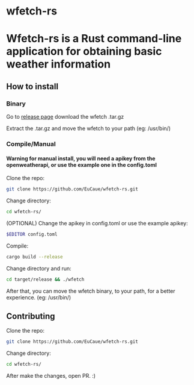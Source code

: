 # wfetch-rs

# Wfetch-rs is a Rust command-line application for obtaining basic weather information

## How to install

### Binary

Go to [release page](link) download the wfetch .tar.gz

Extract the .tar.gz and move the wfetch to your path (eg: /usr/bin/)

### Compile/Manual

#### Warning for manual install, you will need a apikey from the openweatherapi, or use the example one in the config.toml

Clone the repo:

```sh
git clone https://github.com/EuCaue/wfetch-rs.git
```

Change directory:

```sh
cd wfetch-rs/
```

(OPTIONAL) Change the apikey in config.toml or use the example apikey:

```sh
$EDITOR config.toml
```

Compile:

```sh
cargo build --release
```

Change directory and run:

```sh
cd target/release && ./wfetch
```

After that, you can move the wfetch binary, to your path, for a better experience. (eg: /usr/bin/)

## Contributing

Clone the repo:

```sh
git clone https://github.com/EuCaue/wfetch-rs.git
```

Change directory:

```sh
cd wfetch-rs/
```

After make the changes, open PR. :)
